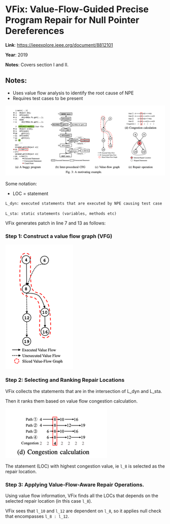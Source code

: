 # VFix: Value-Flow-Guided Precise Program Repair for Null Pointer Dereferences

**Link**: https://ieeexplore.ieee.org/document/8812101

**Year**: 2019

**Notes**: Covers section I and II.

## Notes:

* Uses value flow analysis to identify the root cause of NPE
* Requires test cases to be present

![img.png](img.png)

Some notation:

* LOC = statement

```
L_dyn: executed statements that are executed by NPE causing test case

L_sta: static statements (variables, methods etc)

```

VFix generates patch in line 7 and 13 as follows:

### Step 1: Construct a value flow graph (VFG)

![img_1.png](img_1.png)

### Step 2: Selecting and Ranking Repair Locations

VFix collects the statements that are in the intersection of L_dyn and L_sta. 

Then it ranks them based on value flow congestion calculation.

![img_2.png](img_2.png)

The statement (LOC) with highest congestion value, ie `l_8` is selected as the repair location.

### Step 3: Applying Value-Flow-Aware Repair Operations.

Using value flow information, VFix finds all the LOCs that depends on the selected repair location (in this case `l_8`).

VFix sees that `l_10` and `l_12` are dependent on `l_8`, so it applies null check that encompasses `l_8 : l_12`.